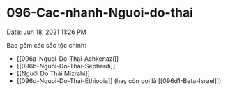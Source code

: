 # 096-Cac-nhanh-Nguoi-do-thai

Date: Jun 18, 2021 11:26 PM

Bao gồm các sắc tộc chính:

- [[096a-Nguoi-Do-Thai-Ashkenazi]]
- [[096b-Nguoi-Do-Thai-Sephardi]]
- [[Người Do Thái Mizrahi]]
- [[096d-Nguoi-Do-Thai-Ethiopia]] (hay còn gọi là [[096d1-Beta-Israel]])